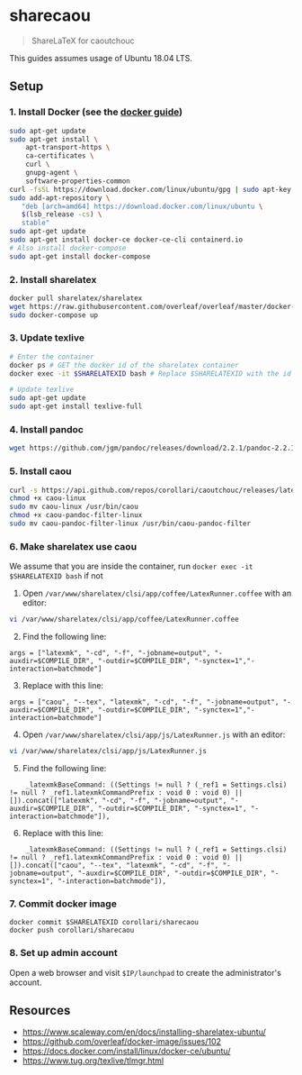 # sharecaou
> ShareLaTeX for caoutchouc

This guides assumes usage of Ubuntu 18.04 LTS.

## Setup
### 1. Install Docker (see the [docker guide](https://docs.docker.com/install/linux/docker-ce/ubuntu/))
```bash
sudo apt-get update
sudo apt-get install \
    apt-transport-https \
    ca-certificates \
    curl \
    gnupg-agent \
    software-properties-common
curl -fsSL https://download.docker.com/linux/ubuntu/gpg | sudo apt-key add -
sudo add-apt-repository \
   "deb [arch=amd64] https://download.docker.com/linux/ubuntu \
   $(lsb_release -cs) \
   stable"
sudo apt-get update
sudo apt-get install docker-ce docker-ce-cli containerd.io
# Also install docker-compose
sudo apt-get install docker-compose
```

### 2. Install sharelatex
```bash
docker pull sharelatex/sharelatex
wget https://raw.githubusercontent.com/overleaf/overleaf/master/docker-compose.yml
sudo docker-compose up
```

### 3. Update texlive
```bash
# Enter the container
docker ps # GET the docker id of the sharelatex container
docker exec -it $SHARELATEXID bash # Replace $SHARELATEXID with the id obtained in the last step

# Update texlive
sudo apt-get update
sudo apt-get install texlive-full
```

### 4. Install pandoc
```bash
wget https://github.com/jgm/pandoc/releases/download/2.2.1/pandoc-2.2.1-1-amd64.deb && sudo dpkg -i pandoc-2.2.1-1-amd64.deb
```

### 5. Install caou
```bash
curl -s https://api.github.com/repos/corollari/caoutchouc/releases/latest | grep "browser_download_url.*linux" | cut -d : -f 2,3 | tr -d \" | wget -qi -
chmod +x caou-linux
sudo mv caou-linux /usr/bin/caou
chmod +x caou-pandoc-filter-linux
sudo mv caou-pandoc-filter-linux /usr/bin/caou-pandoc-filter
```

### 6. Make sharelatex use caou
We assume that you are inside the container, run `docker exec -it $SHARELATEXID bash` if not
  1. Open `/var/www/sharelatex/clsi/app/coffee/LatexRunner.coffee` with an editor:
```bash
vi /var/www/sharelatex/clsi/app/coffee/LatexRunner.coffee
```
  2. Find the following line:
```
args = ["latexmk", "-cd", "-f", "-jobname=output", "-auxdir=$COMPILE_DIR", "-outdir=$COMPILE_DIR", "-synctex=1","-interaction=batchmode"]
```
  3. Replace with this line:
```
args = ["caou", "--tex", "latexmk", "-cd", "-f", "-jobname=output", "-auxdir=$COMPILE_DIR", "-outdir=$COMPILE_DIR", "-synctex=1","-interaction=batchmode"]
```
  4. Open `/var/www/sharelatex/clsi/app/js/LatexRunner.js` with an editor:
```bash
vi /var/www/sharelatex/clsi/app/js/LatexRunner.js
```
  5. Find the following line:
```
    _latexmkBaseCommand: ((Settings != null ? (_ref1 = Settings.clsi) != null ? _ref1.latexmkCommandPrefix : void 0 : void 0) || []).concat(["latexmk", "-cd", "-f", "-jobname=output", "-auxdir=$COMPILE_DIR", "-outdir=$COMPILE_DIR", "-synctex=1", "-interaction=batchmode"]),
```
  6. Replace with this line:
```
    _latexmkBaseCommand: ((Settings != null ? (_ref1 = Settings.clsi) != null ? _ref1.latexmkCommandPrefix : void 0 : void 0) || []).concat(["caou", "--tex", "latexmk", "-cd", "-f", "-jobname=output", "-auxdir=$COMPILE_DIR", "-outdir=$COMPILE_DIR", "-synctex=1", "-interaction=batchmode"]),
```

### 7. Commit docker image
```
docker commit $SHARELATEXID corollari/sharecaou
docker push corollari/sharecaou
```

### 8. Set up admin account
Open a web browser and visit `$IP/launchpad` to create the administrator's account.

## Resources
- https://www.scaleway.com/en/docs/installing-sharelatex-ubuntu/
- https://github.com/overleaf/docker-image/issues/102
- https://docs.docker.com/install/linux/docker-ce/ubuntu/
- https://www.tug.org/texlive/tlmgr.html
